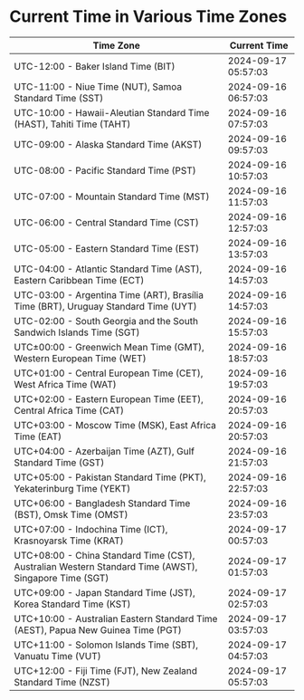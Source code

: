 # Current Time in Various Time Zones

| Time Zone | Current Time |
|-----------|--------------|
| UTC-12:00 - Baker Island Time (BIT) | 2024-09-17 05:57:03 |
| UTC-11:00 - Niue Time (NUT), Samoa Standard Time (SST) | 2024-09-16 06:57:03 |
| UTC-10:00 - Hawaii-Aleutian Standard Time (HAST), Tahiti Time (TAHT) | 2024-09-16 07:57:03 |
| UTC-09:00 - Alaska Standard Time (AKST) | 2024-09-16 09:57:03 |
| UTC-08:00 - Pacific Standard Time (PST) | 2024-09-16 10:57:03 |
| UTC-07:00 - Mountain Standard Time (MST) | 2024-09-16 11:57:03 |
| UTC-06:00 - Central Standard Time (CST) | 2024-09-16 12:57:03 |
| UTC-05:00 - Eastern Standard Time (EST) | 2024-09-16 13:57:03 |
| UTC-04:00 - Atlantic Standard Time (AST), Eastern Caribbean Time (ECT) | 2024-09-16 14:57:03 |
| UTC-03:00 - Argentina Time (ART), Brasília Time (BRT), Uruguay Standard Time (UYT) | 2024-09-16 14:57:03 |
| UTC-02:00 - South Georgia and the South Sandwich Islands Time (SGT) | 2024-09-16 15:57:03 |
| UTC±00:00 - Greenwich Mean Time (GMT), Western European Time (WET) | 2024-09-16 18:57:03 |
| UTC+01:00 - Central European Time (CET), West Africa Time (WAT) | 2024-09-16 19:57:03 |
| UTC+02:00 - Eastern European Time (EET), Central Africa Time (CAT) | 2024-09-16 20:57:03 |
| UTC+03:00 - Moscow Time (MSK), East Africa Time (EAT) | 2024-09-16 20:57:03 |
| UTC+04:00 - Azerbaijan Time (AZT), Gulf Standard Time (GST) | 2024-09-16 21:57:03 |
| UTC+05:00 - Pakistan Standard Time (PKT), Yekaterinburg Time (YEKT) | 2024-09-16 22:57:03 |
| UTC+06:00 - Bangladesh Standard Time (BST), Omsk Time (OMST) | 2024-09-16 23:57:03 |
| UTC+07:00 - Indochina Time (ICT), Krasnoyarsk Time (KRAT) | 2024-09-17 00:57:03 |
| UTC+08:00 - China Standard Time (CST), Australian Western Standard Time (AWST), Singapore Time (SGT) | 2024-09-17 01:57:03 |
| UTC+09:00 - Japan Standard Time (JST), Korea Standard Time (KST) | 2024-09-17 02:57:03 |
| UTC+10:00 - Australian Eastern Standard Time (AEST), Papua New Guinea Time (PGT) | 2024-09-17 03:57:03 |
| UTC+11:00 - Solomon Islands Time (SBT), Vanuatu Time (VUT) | 2024-09-17 04:57:03 |
| UTC+12:00 - Fiji Time (FJT), New Zealand Standard Time (NZST) | 2024-09-17 05:57:03 |
